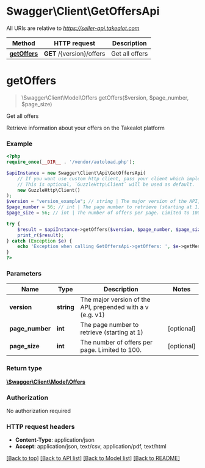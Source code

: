 # Swagger\Client\GetOffersApi

All URIs are relative to *https://seller-api.takealot.com*

Method | HTTP request | Description
------------- | ------------- | -------------
[**getOffers**](GetOffersApi.md#getOffers) | **GET** /{version}/offers | Get all offers


# **getOffers**
> \Swagger\Client\Model\Offers getOffers($version, $page_number, $page_size)

Get all offers

Retrieve information about your offers on the Takealot platform

### Example
```php
<?php
require_once(__DIR__ . '/vendor/autoload.php');

$apiInstance = new Swagger\Client\Api\GetOffersApi(
    // If you want use custom http client, pass your client which implements `GuzzleHttp\ClientInterface`.
    // This is optional, `GuzzleHttp\Client` will be used as default.
    new GuzzleHttp\Client()
);
$version = "version_example"; // string | The major version of the API, prepended with a v (e.g. v1)
$page_number = 56; // int | The page number to retrieve (starting at 1)
$page_size = 56; // int | The number of offers per page. Limited to 100.

try {
    $result = $apiInstance->getOffers($version, $page_number, $page_size);
    print_r($result);
} catch (Exception $e) {
    echo 'Exception when calling GetOffersApi->getOffers: ', $e->getMessage(), PHP_EOL;
}
?>
```

### Parameters

Name | Type | Description  | Notes
------------- | ------------- | ------------- | -------------
 **version** | **string**| The major version of the API, prepended with a v (e.g. v1) |
 **page_number** | **int**| The page number to retrieve (starting at 1) | [optional]
 **page_size** | **int**| The number of offers per page. Limited to 100. | [optional]

### Return type

[**\Swagger\Client\Model\Offers**](../Model/Offers.md)

### Authorization

No authorization required

### HTTP request headers

 - **Content-Type**: application/json
 - **Accept**: application/json, text/csv, application/pdf, text/html

[[Back to top]](#) [[Back to API list]](../../README.md#documentation-for-api-endpoints) [[Back to Model list]](../../README.md#documentation-for-models) [[Back to README]](../../README.md)

